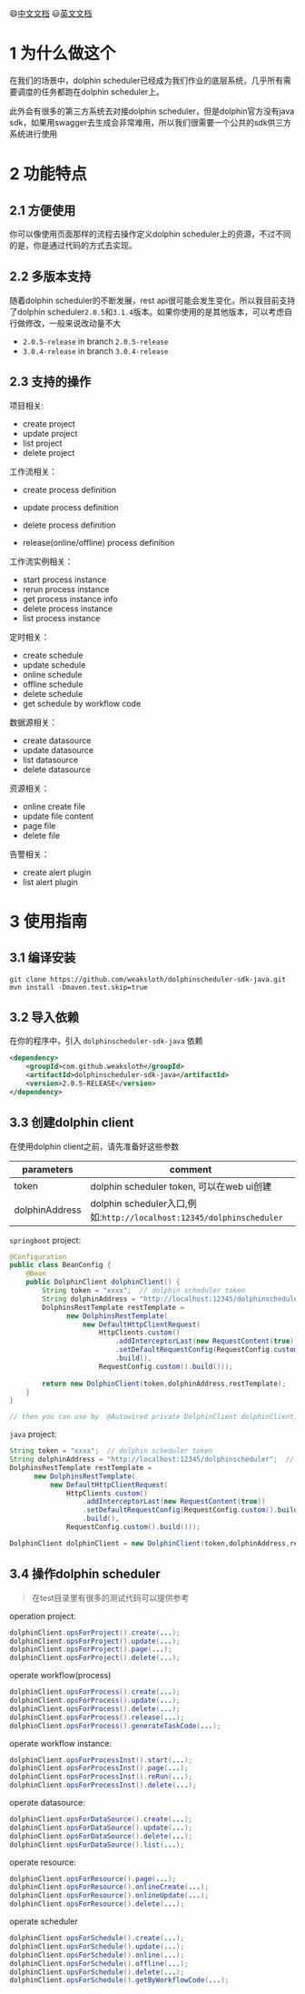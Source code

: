 😄[中文文档](README_zh.md)
😃[英文文档](README.md)

# 1 为什么做这个

在我们的场景中，dolphin scheduler已经成为我们作业的底层系统，几乎所有需要调度的任务都跑在dolphin scheduler上。

此外会有很多的第三方系统去对接dolphin scheduler，但是dolphin官方没有java sdk，如果用swagger去生成会非常难用，所以我们很需要一个公共的sdk供三方系统进行使用



# 2 功能特点

## 2.1 方便使用

你可以像使用页面那样的流程去操作定义dolphin scheduler上的资源，不过不同的是，你是通过代码的方式去实现。

## 2.2 多版本支持

随着dolphin scheduler的不断发展，rest api很可能会发生变化，所以我目前支持了dolphin scheduler`2.0.5`和`3.1.4`版本。如果你使用的是其他版本，可以考虑自行做修改，一般来说改动量不大

* `2.0.5-release` in branch `2.0.5-release`
* `3.0.4-release` in branch `3.0.4-release`

## 2.3 支持的操作

项目相关:

* create project
* update project
* list project
* delete project



工作流相关：

* create process definition

* update process definition

* delete process definition

* release(online/offline) process definition

  

工作流实例相关：

* start process instance
* rerun process instance
* get process instance info
* delete process instance
* list process instance



定时相关：

* create schedule
* update schedule
* online schedule
* offline schedule
* delete schedule
* get schedule by workflow code



数据源相关：

* create datasource
* update datasource
* list datasource
* delete datasource



资源相关：

* online create file
* update file content
* page file
* delete file




告警相关：
* create alert plugin
* list alert plugin



# 3 使用指南

## 3.1 编译安装

```shell
git clone https://github.com/weaksloth/dolphinscheduler-sdk-java.git
mvn install -Dmaven.test.skip=true 
```



## 3.2 导入依赖

在你的程序中，引入 `dolphinscheduler-sdk-java` 依赖

```xml
<dependency>
    <groupId>com.github.weaksloth</groupId>
    <artifactId>dolphinscheduler-sdk-java</artifactId>
    <version>2.0.5-RELEASE</version>
</dependency>
```



## 3.3 创建dolphin client

在使用dolphin client之前，请先准备好这些参数

| parameters     | comment                                                      |
| -------------- | ------------------------------------------------------------ |
| token          | dolphin scheduler token, 可以在web ui创建                    |
| dolphinAddress | dolphin scheduler入口,例如:`http://localhost:12345/dolphinscheduler` |



`springboot` project:

```java
@Configuration
public class BeanConfig {
    @Bean
    public DolphinClient dolphinClient() {
        String token = "xxxx";	// dolphin scheduler token
        String dolphinAddress = "http://localhost:12345/dolphinscheduler";  // dolphin scheduler address
        DolphinsRestTemplate restTemplate =
              new DolphinsRestTemplate(
                  new DefaultHttpClientRequest(
                      HttpClients.custom()
                          .addInterceptorLast(new RequestContent(true))
                          .setDefaultRequestConfig(RequestConfig.custom().build())
                          .build(),
                      RequestConfig.custom().build()));	
        
        return new DolphinClient(token,dolphinAddress,restTemplate);
    }
} 

// then you can use by  @Autowired private DolphinClient dolphinClient;
```



`java` project:

```java
String token = "xxxx";	// dolphin scheduler token
String dolphinAddress = "http://localhost:12345/dolphinscheduler";  // dolphin scheduler address
DolphinsRestTemplate restTemplate =
      new DolphinsRestTemplate(
          new DefaultHttpClientRequest(
              HttpClients.custom()
                  .addInterceptorLast(new RequestContent(true))
                  .setDefaultRequestConfig(RequestConfig.custom().build())
                  .build(),
              RequestConfig.custom().build()));	

DolphinClient dolphinClient = new DolphinClient(token,dolphinAddress,restTemplate);
```



## 3.4 操作dolphin scheduler

> 在test目录里有很多的测试代码可以提供参考

operation project:

```java
dolphinClient.opsForProject().create(...);
dolphinClient.opsForProject().update(...);
dolphinClient.opsForProject().page(...);
dolphinClient.opsForProject().delete(...);
```



operate workflow(process)

```java
dolphinClient.opsForProcess().create(...);
dolphinClient.opsForProcess().update(...);
dolphinClient.opsForProcess().delete(...);
dolphinClient.opsForProcess().release(...);
dolphinClient.opsForProcess().generateTaskCode(...);
```



operate workflow instance:

```java
dolphinClient.opsForProcessInst().start(...);
dolphinClient.opsForProcessInst().page(...);
dolphinClient.opsForProcessInst().reRun(...);
dolphinClient.opsForProcessInst().delete(...);
```



operate datasource:

```java
dolphinClient.opsForDataSource().create(...);
dolphinClient.opsForDataSource().update(...);
dolphinClient.opsForDataSource().delete(...);
dolphinClient.opsForDataSource().list(...);
```



operate resource:

```java
dolphinClient.opsForResource().page(...);
dolphinClient.opsForResource().onlineCreate(...);
dolphinClient.opsForResource().onlineUpdate(...);
dolphinClient.opsForResource().delete(...);
```



operate scheduler

```java
dolphinClient.opsForSchedule().create(...);
dolphinClient.opsForSchedule().update(...);
dolphinClient.opsForSchedule().online(...);
dolphinClient.opsForSchedule().offline(...);
dolphinClient.opsForSchedule().delete(...);
dolphinClient.opsForSchedule().getByWorkflowCode(...);
```